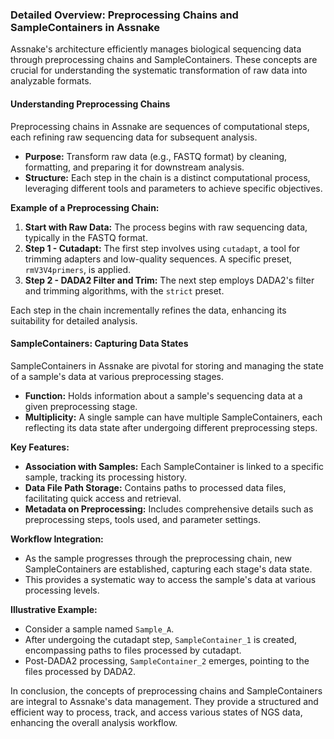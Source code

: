### Detailed Overview: Preprocessing Chains and SampleContainers in Assnake

Assnake's architecture efficiently manages biological sequencing data through preprocessing chains and SampleContainers. These concepts are crucial for understanding the systematic transformation of raw data into analyzable formats.

#### Understanding Preprocessing Chains

Preprocessing chains in Assnake are sequences of computational steps, each refining raw sequencing data for subsequent analysis.

- **Purpose:** Transform raw data (e.g., FASTQ format) by cleaning, formatting, and preparing it for downstream analysis.
- **Structure:** Each step in the chain is a distinct computational process, leveraging different tools and parameters to achieve specific objectives.

**Example of a Preprocessing Chain:**
1. **Start with Raw Data:** The process begins with raw sequencing data, typically in the FASTQ format.
2. **Step 1 - Cutadapt:** The first step involves using `cutadapt`, a tool for trimming adapters and low-quality sequences. A specific preset, `rmV3V4primers`, is applied.
3. **Step 2 - DADA2 Filter and Trim:** The next step employs DADA2's filter and trimming algorithms, with the `strict` preset.

Each step in the chain incrementally refines the data, enhancing its suitability for detailed analysis.

#### SampleContainers: Capturing Data States

SampleContainers in Assnake are pivotal for storing and managing the state of a sample's data at various preprocessing stages.

- **Function:** Holds information about a sample's sequencing data at a given preprocessing stage.
- **Multiplicity:** A single sample can have multiple SampleContainers, each reflecting its data state after undergoing different preprocessing steps.

**Key Features:**
- **Association with Samples:** Each SampleContainer is linked to a specific sample, tracking its processing history.
- **Data File Path Storage:** Contains paths to processed data files, facilitating quick access and retrieval.
- **Metadata on Preprocessing:** Includes comprehensive details such as preprocessing steps, tools used, and parameter settings.

**Workflow Integration:**
- As the sample progresses through the preprocessing chain, new SampleContainers are established, capturing each stage's data state.
- This provides a systematic way to access the sample's data at various processing levels.

**Illustrative Example:**
- Consider a sample named `Sample_A`.
- After undergoing the cutadapt step, `SampleContainer_1` is created, encompassing paths to files processed by cutadapt.
- Post-DADA2 processing, `SampleContainer_2` emerges, pointing to the files processed by DADA2.

In conclusion, the concepts of preprocessing chains and SampleContainers are integral to Assnake's data management. They provide a structured and efficient way to process, track, and access various states of NGS data, enhancing the overall analysis workflow.